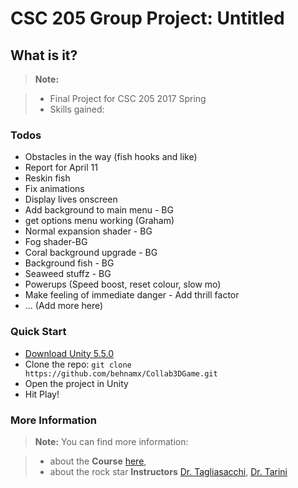 CSC 205 Group Project: Untitled
===================

What is it?
-------------

> **Note:**

> - Final Project for CSC 205 2017 Spring
> - Skills gained: 

### Todos
- Obstacles in the way (fish hooks and like) 
- Report for April 11
- Reskin fish
- Fix animations
- Display lives onscreen
- Add background to main menu - BG
- get options menu working (Graham)
- Normal expansion shader - BG
- Fog shader-BG
- Coral background upgrade - BG
- Background fish - BG
- Seaweed stuffz - BG
- Powerups (Speed boost, reset colour, slow mo)
- Make feeling of immediate danger - Add thrill factor
- ... (Add more here)

### Quick Start

- [Download Unity 5.5.0](https://unity3d.com/get-unity/download/archive)
- Clone the repo: `git clone https://github.com/behnamx/Collab3DGame.git`
- Open the project in Unity
- Hit Play!

### More Information

> **Note:** You can find more information:

> - about the **Course** [here][1],
> - about the rock star **Instructors**  [Dr. Tagliasacchi][2], [Dr. Tarini][3]

  [1]: https://heat.csc.uvic.ca/coview/outline/2017/Spring/CSC/205
  [2]: http://gfx.uvic.ca/people/ataiya/
  [3]: http://vcg.isti.cnr.it/~tarini/
